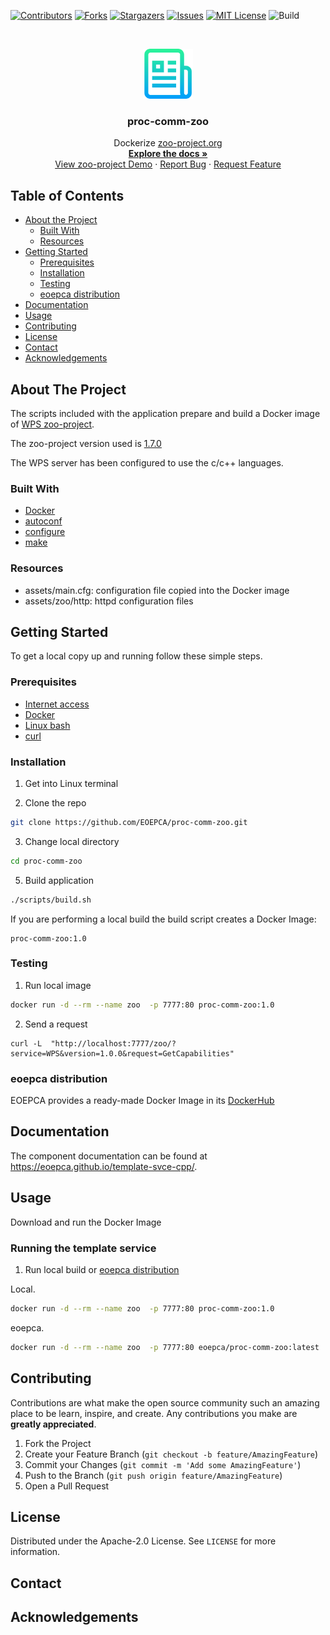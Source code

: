 
[![Contributors][contributors-shield]][contributors-url]
[![Forks][forks-shield]][forks-url]
[![Stargazers][stars-shield]][stars-url]
[![Issues][issues-shield]][issues-url]
[![MIT License][license-shield]][license-url]
![Build][build-shield]

<!-- PROJECT LOGO -->
<br />
<p align="center">
  <a href="https://github.com/EOEPCA/template-svce">
    <img src="images/logo.png" alt="Logo" width="80" height="80">
  </a>

  <h3 align="center">proc-comm-zoo</h3>

  <p align="center">
    Dockerize <a href="http://zoo-project.org/">zoo-project.org</a>
    <br />
    <a href="#table-of-contents"><strong>Explore the docs »</strong></a>
    <br />
    <a href="http://zoo-project.org/examples/otb-example.html">View zoo-project Demo</a>
    ·
    <a href="https://github.com/EOEPCA/proc-comm-zoo/issues">Report Bug</a>
    ·
    <a href="https://github.com/EOEPCA/proc-comm-zoo/issues">Request Feature</a>
  </p>
</p>

<!-- TABLE OF CONTENTS -->

## Table of Contents

- [About the Project](#about-the-project)
  - [Built With](#built-with)
  - [Resources](#resources)
- [Getting Started](#getting-started)
  - [Prerequisites](#prerequisites)
  - [Installation](#installation)
  - [Testing](#testing)
  - [eoepca distribution](#eoepca-distribution)
- [Documentation](#documentation)
- [Usage](#usage)
- [Contributing](#contributing)
- [License](#license)
- [Contact](#contact)
- [Acknowledgements](#acknowledgements)

<!-- ABOUT THE PROJECT -->

## About The Project

The scripts included with the application prepare and build a Docker image of [WPS zoo-project][zoo-project-link].

The zoo-project version used is [1.7.0](http://zoo-project.org/dl/zoo-project-1.7.0.zip)

The WPS server has been configured to use the c/c++ languages.


### Built With

- [Docker](https://www.docker.com/)
- [autoconf](https://www.gnu.org/software/autoconf/)
- [configure](https://en.wikipedia.org/wiki/Configure_script)
- [make](http://man7.org/linux/man-pages/man1/make.1.html)

### Resources

- assets/main.cfg: configuration file copied into the Docker image
- assets/zoo/http: httpd configuration files

<!-- GETTING STARTED -->

## Getting Started

To get a local copy up and running follow these simple steps.

### Prerequisites

- [Internet access](https://en.wikipedia.org/wiki/Internet_access)
- [Docker](https://www.docker.com/)
- [Linux bash](https://en.wikipedia.org/wiki/Bash_(Unix_shell))
- [curl](https://en.wikipedia.org/wiki/CURL)

### Installation

1. Get into Linux terminal

2. Clone the repo

```sh
git clone https://github.com/EOEPCA/proc-comm-zoo.git
```

3. Change local directory

```sh
cd proc-comm-zoo
```

5. Build application

```sh
./scripts/build.sh
```

If you are performing a local build the build script creates a Docker Image:

```text
proc-comm-zoo:1.0
```

### Testing

1. Run local image

```sh
docker run -d --rm --name zoo  -p 7777:80 proc-comm-zoo:1.0
```

2. Send a request

```ssh
curl -L  "http://localhost:7777/zoo/?service=WPS&version=1.0.0&request=GetCapabilities"
```

### eoepca distribution

EOEPCA provides a ready-made Docker Image in its [DockerHub][eoepca-zoo]


## Documentation

The component documentation can be found at https://eoepca.github.io/template-svce-cpp/.

<!-- USAGE EXAMPLES -->

## Usage

Download and run the Docker Image

### Running the template service

1. Run local build or [eoepca distribution][eoepca-zoo]

Local.

```sh
docker run -d --rm --name zoo  -p 7777:80 proc-comm-zoo:1.0
```

eoepca.

```sh
docker run -d --rm --name zoo  -p 7777:80 eoepca/proc-comm-zoo:latest
```

## Contributing

Contributions are what make the open source community such an amazing place to be learn, inspire, and create. Any contributions you make are **greatly appreciated**.

1. Fork the Project
2. Create your Feature Branch (`git checkout -b feature/AmazingFeature`)
3. Commit your Changes (`git commit -m 'Add some AmazingFeature'`)
4. Push to the Branch (`git push origin feature/AmazingFeature`)
5. Open a Pull Request

<!-- LICENSE -->

## License

Distributed under the Apache-2.0 License. See `LICENSE` for more information.


## Contact

<!-- ACKNOWLEDGEMENTS -->

## Acknowledgements


<!-- MARKDOWN LINKS & IMAGES -->
<!-- https://www.markdownguide.org/basic-syntax/#reference-style-links -->

[contributors-shield]: https://img.shields.io/github/contributors/EOEPCA/template-svce.svg?style=flat-square
[contributors-url]: https://github.com/EOEPCA/template-svce/graphs/contributors
[forks-shield]: https://img.shields.io/github/forks/EOEPCA/template-svce.svg?style=flat-square
[forks-url]: https://github.com/EOEPCA/template-svce/network/members
[stars-shield]: https://img.shields.io/github/stars/EOEPCA/template-svce.svg?style=flat-square
[stars-url]: https://github.com/EOEPCA/template-svce/stargazers
[issues-shield]: https://img.shields.io/github/issues/EOEPCA/template-svce.svg?style=flat-square
[issues-url]: https://github.com/EOEPCA/template-svce/issues
[license-shield]: https://img.shields.io/github/license/EOEPCA/template-svce.svg?style=flat-square
[license-url]: https://github.com/EOEPCA/template-svce/blob/master/LICENSE
[build-shield]: https://www.travis-ci.com/EOEPCA/template-svce.svg?branch=master
[product-screenshot]: images/screenshot.png
[zoo-project-link]: http://www.zoo-project.org/
[eoepca-zoo]: https://hub.docker.com/r/eoepca/proc-comm-zoo/tags